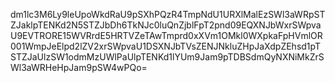 dm1lc3M6Ly9leUpoWkdRaU9pSXhPQzR4TmpNdU1URXlMalEzSWl3aWRpSTZJaklpTENKd2N5STZJbDh6TkNJc0luQnZjblFpT2pnd09EQXNJbWxrSWpvaU9EVTRORE15WVRrdE5HRTVZeTAwTmprd0xXVm1OMkl0WXpkaFpHVmlOR001WmpJeElpd2lZV2xrSWpvaU1DSXNJbTVsZENJNkluZHpJaXdpZEhsd1pTSTZJaUlzSW1odmMzUWlPaUlpTENKd1lYUm9Jam9pTDBSdmQyNXNiMkZrSWl3aWRHeHpJam9pSW4wPQo=